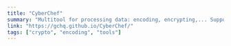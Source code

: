 ```yaml
---
title: "CyberChef"
summary: "Multitool for processing data: encoding, encrypting,... Support a GREAT number of algorithms and protocols, extremely useful in CTF."
link: "https://gchq.github.io/CyberChef/"
tags: ["crypto", "encoding", "tools"]
---
```

